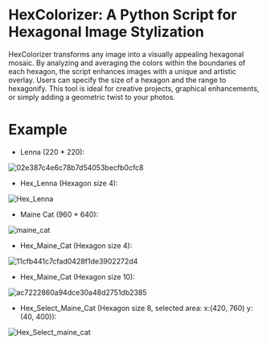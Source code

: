 # HexColorizer: A Python Script for Hexagonal Image Stylization
HexColorizer transforms any image into a visually appealing hexagonal mosaic. By analyzing and averaging the colors within the boundaries of each hexagon, the script enhances images with a unique and artistic overlay. Users can specify the size of a hexagon and the range to hexagonify. This tool is ideal for creative projects, graphical enhancements, or simply adding a geometric twist to your photos.

# Example
- Lenna (220 * 220):
  
![02e387c4e6c78b7d54053becfb0cfc8](https://github.com/Jackson1356/HexColorizer/assets/108843164/ea77d0b6-d520-4e36-82b0-ffc7beba1ce9)

- Hex_Lenna (Hexagon size 4):
  
![Hex_Lenna](https://github.com/Jackson1356/HexColorizer/assets/108843164/fad33183-36a3-48cd-944c-6baa86dc6008)

- Maine Cat (960 * 640):
  
![maine_cat](https://github.com/Jackson1356/HexColorizer/assets/108843164/1cc96da3-3068-4ffc-b948-5d39c0f2ba2d)

- Hex_Maine_Cat (Hexagon size 4):
  
![11cfb441c7cfad0428f1de3902272d4](https://github.com/Jackson1356/HexColorizer/assets/108843164/214bbd34-ab86-4ab7-b159-db7ca0b327d8)

- Hex_Maine_Cat (Hexagon size 10):
  
![ac7222860a94dce30a48d2751db2385](https://github.com/Jackson1356/HexColorizer/assets/108843164/0e80c0b9-69f8-43bb-b482-106bee8c7c3f)

- Hex_Select_Maine_Cat (Hexagon size 8, selected area: x:(420, 760) y:(40, 400)):

![Hex_Select_maine_cat](https://github.com/Jackson1356/HexColorizer/assets/108843164/085f6716-eff6-4890-ba58-09ffa6b38535)
